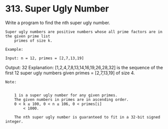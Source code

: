 # 313. Super Ugly Number

Write a program to find the nth super ugly number.

    Super ugly numbers are positive numbers whose all prime factors are in the given prime list
        primes of size k.

    Example:

    Input: n = 12, primes = [2,7,13,19]
Output: 32
Explanation: [1,2,4,7,8,13,14,16,19,26,28,32] is the sequence of the first 12
             super ugly numbers given primes = [2,7,13,19] of size 4.

    Note:

    
        1 is a super ugly number for any given primes.
        The given numbers in primes are in ascending order.
        0 < k ≤ 100, 0 < n ≤ 106, 0 < primes[i]
            < 1000.
        
        The nth super ugly number is guaranteed to fit in a 32-bit signed integer.